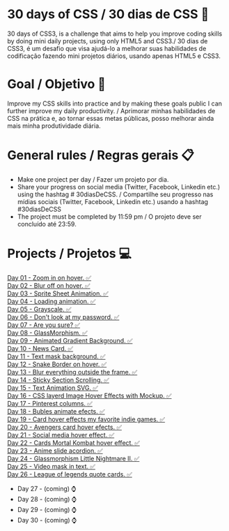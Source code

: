# 30 days of CSS / 30 dias de CSS 🚀

30 days of CSS3, is a challenge that aims to help you improve coding skills by doing mini daily projects, using only HTML5 and CSS3./
30 dias de CSS3, é um desafio que visa ajudá-lo a melhorar suas habilidades de codificação fazendo mini projetos diários, usando apenas HTML5 e CSS3.

# Goal / Objetivo 🎯

Improve my CSS skills into practice and by making these goals public I can further improve my daily productivity. / Aprimorar minhas habilidades de CSS na prática e, ao tornar essas metas públicas, posso melhorar ainda mais minha produtividade diária.

# General rules / Regras gerais 📋
- Make one project per day / Fazer um projeto por dia.
- Share your progress on social media (Twitter, Facebook, Linkedin etc.) using the hashtag # 30diasDeCSS. / Compartilhe seu progresso nas mídias sociais (Twitter, Facebook, Linkedin etc.) usando a hashtag #30diasDeCSS
- The project must be completed by 11:59 pm / O projeto deve ser concluído até 23:59.

# Projects / Projetos 💻
<a href="https://www.linkedin.com/feed/update/urn%3Ali%3Aactivity%3A6762809316190806016/" title="See">Day 01 - Zoom in on hover. ✅  </a> <br>
<a href="https://www.linkedin.com/feed/update/urn%3Ali%3Aactivity%3A6763110240260034562/" title="See">Day 02 - Blur off on hover. ✅  </a> <br>
<a href="https://www.linkedin.com/feed/update/urn%3Ali%3Aactivity%3A6763444528029478913/" title="See">Day 03 - Sprite Sheet Animation. ✅  </a> <br>
<a href="https://www.linkedin.com/feed/update/urn:li:activity:6763848732053164032/" title="See">Day 04 - Loading animation. ✅  </a> <br>
<a href="https://www.linkedin.com/feed/update/urn:li:activity:6764219198165041152/" title="See">Day 05 - Grayscale. ✅  </a> <br>
<a href="https://www.linkedin.com/feed/update/urn:li:ugcPost:6764539995656134656/" title="See">Day 06 - Don't look at my password. ✅  </a> <br>
<a href="https://www.linkedin.com/feed/update/urn:li:ugcPost:6765076809311690752/" title="See">Day 07 - Are you sure? ✅  </a> <br>
<a href="https://www.linkedin.com/feed/update/urn:li:activity:6765265636076650496/" title="See">Day 08 - GlassMorphism. ✅  </a> <br>
<a href="https://www.linkedin.com/feed/update/urn:li:ugcPost:6765686765543067648/" title="See">Day 09 - Animated Gradient Background. ✅  </a> <br>
<a href="https://www.linkedin.com/feed/update/urn:li:ugcPost:6766009205527781376/" title="See">Day 10 - News Card. ✅  </a> <br>
<a href="https://www.linkedin.com/feed/update/urn:li:activity:6766568505862082560/" title="See">Day 11 - Text mask background. ✅  </a> <br>
<a href="https://www.linkedin.com/feed/update/urn:li:activity:6766568505862082560/" title="See">Day 12 - Snake Border on hover. ✅  </a> <br>
<a href="https://www.linkedin.com/feed/update/urn:li:ugcPost:6767108345053671424/" title="See">Day 13 - Blur everything outside the frame. ✅  </a> <br>
<a href="https://www.linkedin.com/feed/update/urn:li:ugcPost:6767299964554018816/" title="See">Day 14 - Sticky Section Scrolling. ✅  </a> <br>
<a href="https://www.linkedin.com/feed/update/urn:li:ugcPost:6767659260470972416/" title="See">Day 15 - Text Animation SVG. ✅  </a> <br>
<a href="https://www.linkedin.com/feed/update/urn:li:ugcPost:6768158581318594560/" title="See">Day 16 - CSS layerd Image Hover Effects with Mockup. ✅  </a> <br>
<a href="https://www.linkedin.com/feed/update/urn:li:ugcPost:6768531842363637760/" title="See">Day 17 - Pinterest columns. ✅  </a> <br>
<a href="https://www.linkedin.com/feed/update/urn:li:ugcPost:6768988861356933120/" title="See">Day 18 - Bubles animate efects. ✅  </a> <br>
<a href="https://www.linkedin.com/feed/update/urn:li:ugcPost:6769448237364502528/" title="See">Day 19 - Card hover effects my favorite indie games. ✅  </a> <br>
<a href="https://www.linkedin.com/feed/update/urn:li:ugcPost:6769785056639664128/" title="See">Day 20 - Avengers card hover efects. ✅  </a> <br>
<a href="https://www.linkedin.com/feed/update/urn:li:activity:6770009558640300032/" title="See">Day 21 - Social media hover effect. ✅  </a> <br>
<a href="https://www.linkedin.com/feed/update/urn:li:ugcPost:6770451493544955904/" title="See">Day 22 - Cards Mortal Kombat hover effect. ✅  </a> <br>
<a href="https://www.linkedin.com/feed/update/urn:li:ugcPost:6770700840811470848/" title="See">Day 23 - Anime slide acordion. ✅  </a> <br>
<a href="https://www.linkedin.com/feed/update/urn:li:ugcPost:6771109681374003200/" title="See">Day 24 - Glassmorphism Little Nightmare II. ✅  </a> <br>
<a href="https://www.linkedin.com/feed/update/urn:li:ugcPost:6771631989524086784/" title="See">Day 25 - Video mask in text. ✅  </a> <br>
<a href="https://www.linkedin.com/feed/update/urn:li:ugcPost:6771889016909434880/" title="See">Day 26 - League of legends quote cards. ✅  </a> <br>
- Day 27 - (coming) ⌚
- Day 28 - (coming) ⌚
- Day 29 - (coming) ⌚
- Day 30 - (coming) ⌚

